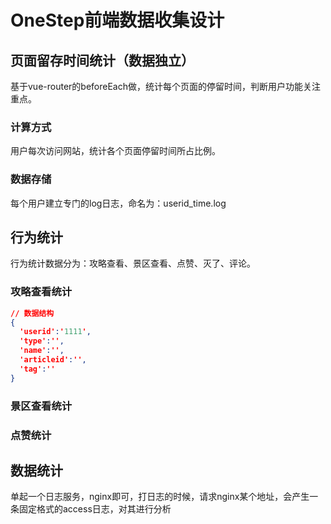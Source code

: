# OneStep前端数据收集设计

## 页面留存时间统计（数据独立） 

基于vue-router的beforeEach做，统计每个页面的停留时间，判断用户功能关注重点。

### 计算方式

用户每次访问网站，统计各个页面停留时间所占比例。

### 数据存储

每个用户建立专门的log日志，命名为：userid_time.log

## 行为统计

行为统计数据分为：攻略查看、景区查看、点赞、灭了、评论。

### 攻略查看统计

```json
// 数据结构
{
  'userid':'1111',
  'type':'',
  'name':'',
  'articleid':'',
  'tag':''
}
```



### 景区查看统计

### 点赞统计



## 数据统计

单起一个日志服务，nginx即可，打日志的时候，请求nginx某个地址，会产生一条固定格式的access日志，对其进行分析





